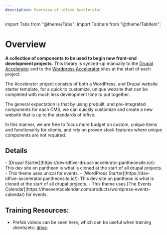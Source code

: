```yaml
---
description: Overview of idfive Accelerator
---
```


import Tabs from "@theme/Tabs";
import TabItem from "@theme/TabItem";

# Overview

**A collection of components to be used to begin new front-end development projects.** This library is synced-up manually to the [Drupal Accelerator](https://dev-idfive-drupal-accelerator.pantheonsite.io/) and to the [Wordpress Accelerator](https://dev-idfive-accelerator.pantheonsite.io/) sites at the start of each project.

The Accelerator project consists of both a WordPress, and Drupal website starter template, for a quick to customize, unique website that can be completed with much less development time to put together.

The general expectation is that by using prebuilt, and pre-integrated components for each CMS, we can quickly customize and create a new website that is up to the standards of idfive.

In this manner, we are free to focus more budget on custom, unique items and functionality for clients, and rely on proven stock features where unique components are not required.

## Details

<Tabs groupId="accelerator-versions">
  <TabItem value="drupal" label="Drupal" default>
    - [Drupal Starter](https://dev-idfive-drupal-accelerator.pantheonsite.io/): This dev site on pantheon is what is cloned at the start of all drupal projects.
    - This theme uses unical for events.
  </TabItem>

  <TabItem value="wp" label="WordPress">
   - [WordPress Starter](https://dev-idfive-accelerator.pantheonsite.io/): This dev site on pantheon is what is cloned at the start of all drupal projects.
   - This theme uses [The Events Calendar](https://theeventscalendar.com/products/wordpress-events-calendar) for events.
  </TabItem>
</Tabs>


## Training Resources:

- Prefab videos can be seen here, which can be useful when training clients/etc: [drive]( https://drive.google.com/drive/u/0/folders/1_VaRB8jf3zD-sbukrUPyLLYnYqU3hfTY).